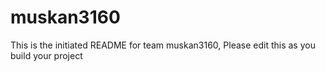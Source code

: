 # muskan3160
This is the initiated README for team muskan3160, Please edit this as you build your project
